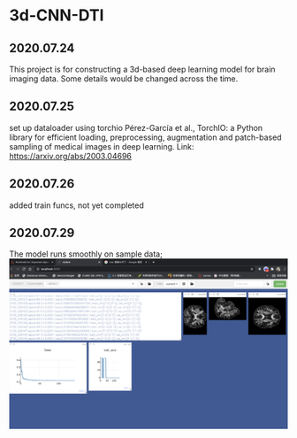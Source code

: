 # 3d-CNN-DTI
## 2020.07.24
This project is for constructing a 3d-based deep learning model for brain imaging data. Some details would be changed across the time.
## 2020.07.25
set up dataloader  using torchio
Pérez-García et al., TorchIO: a Python library for efficient loading,
preprocessing, augmentation and patch-based sampling of medical images
in deep learning. Link: https://arxiv.org/abs/2003.04696
## 2020.07.26
added train funcs, not yet completed
## 2020.07.29
The model runs smoothly on sample data;
![image](img_files/2101596167622_.pic_hd.jpg)
